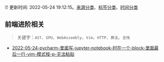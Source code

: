 :alarm_clock: 更新时间: 2022-05-24 19:12:15。[来源分类](../README.md)、[标签分类](../TAGS.md)、[时间分类](../TIMELINE.md)

## 前端进阶相关


> 关键字：`AST`、`GPU`、`WebAssembly`、`Vim`、`HTTP`、`算法`、`全栈`



- [2022-05-24-pycharm-里面写-jupyter-notebook-时在一个-block-里面最后一行-vim-模式按-p-无法粘贴](https://www.v2ex.com/t/855068) 